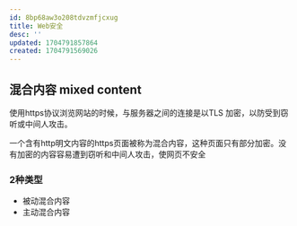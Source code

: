 ```yaml
---
id: 8bp68aw3o208tdvzmfjcxug
title: Web安全
desc: ''
updated: 1704791857864
created: 1704791569026
---
```


## 混合内容 mixed content

使用https协议浏览网站的时候，与服务器之间的连接是以TLS 加密，以防受到窃听或中间人攻击。

一个含有http明文内容的https页面被称为混合内容，这种页面只有部分加密。没有加密的内容容易遭到窃听和中间人攻击，使网页不安全


### 2种类型

- 被动混合内容
- 主动混合内容

